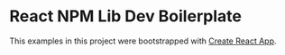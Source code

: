 # React NPM Lib Dev Boilerplate

This examples in this project were bootstrapped with [Create React App](https://github.com/facebook/create-react-app).
